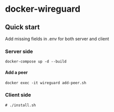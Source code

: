 # docker-wireguard

## Quick start
Add missing fields in .env for both server and client


### Server side
```console
docker-compose up -d --build
```

#### Add a peer
```console
docker exec -it wireguard add-peer.sh
```

### Client side
```console
# ./install.sh
```
